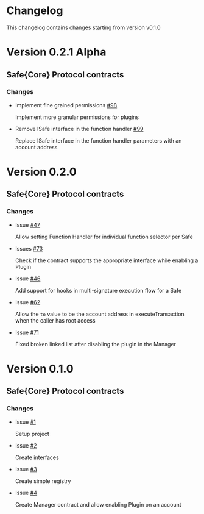 # Changelog

This changelog contains changes starting from version v0.1.0

# Version 0.2.1 Alpha

## Safe{Core} Protocol contracts

### Changes

- Implement fine grained permissions [#98](https://github.com/safe-global/safe-core-protocol/pull/98)

  Implement more granular permissions for plugins

- Remove ISafe interface in the function handler [#99](https://github.com/safe-global/safe-core-protocol/pull/99)

  Replace ISafe interface in the function handler parameters with an account address

# Version 0.2.0

## Safe{Core} Protocol contracts

### Changes

- Issue [#47](https://github.com/safe-global/safe-core-protocol/issues/47)

    Allow setting Function Handler for individual function selector per Safe

- Issues [#73](https://github.com/safe-global/safe-core-protocol/issues/73)

    Check if the contract supports the appropriate interface while enabling a Plugin

- Issue [#46](https://github.com/safe-global/safe-core-protocol/issues/46)

    Add support for hooks in multi-signature execution flow for a Safe

- Issue [#62](https://github.com/safe-global/safe-core-protocol/issues/62)

    Allow the `to` value to be the account address in executeTransaction when the caller has root access

- Issue [#71](https://github.com/safe-global/safe-core-protocol/issues/71)

    Fixed broken linked list after disabling the plugin in the Manager

# Version 0.1.0

## Safe{Core} Protocol contracts

### Changes

- Issue [#1](https://github.com/safe-global/safe-core-protocol/issues/1)

    Setup project

- Issue [#2](https://github.com/safe-global/safe-core-protocol/issues/2)

    Create interfaces

- Issue [#3](https://github.com/safe-global/safe-core-protocol/issues/3)

    Create simple registry

- Issue [#4](https://github.com/safe-global/safe-core-protocol/issues/4)

    Create Manager contract and allow enabling Plugin on an account
